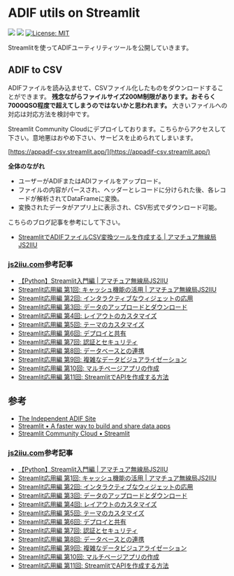 # ADIF utils on Streamlit

![](https://byob.yarr.is/JS2IIU-MH/StreamlitADIF/time)
![](https://byob.yarr.is/JS2IIU-MH/StreamlitADIF/passing_lints)
[![License: MIT](https://img.shields.io/badge/License-MIT-brightgreen.svg)](LICENSE)

Streamlitを使ってADIFユーティリティツールを公開していきます。

## ADIF to CSV

ADIFファイルを読み込ませて、CSVファイル化したものをダウンロードすることができます。 **残念ながらファイルサイズ200M制限があります。おそらく7000QSO程度で超えてしまうのではないかと思われます。** 大きいファイルへの対応は対応方法を検討中です。

Streamlit Community Cloudにデプロイしております。こちらからアクセスして下さい。意地悪はおやめ下さい、サービスを止められてしまいます。

[https://appadif-csv.streamlit.app/](https://appadif-csv.streamlit.app/)

**全体のながれ**

- ユーザーがADIFまたはADIファイルをアップロード。
- ファイルの内容がパースされ、ヘッダーとレコードに分けられた後、各レコードが解析されてDataFrameに変換。
- 変換されたデータがアプリ上に表示され、CSV形式でダウンロード可能。

こちらのブログ記事を参考にして下さい。

- [StreamlitでADIFファイルCSV変換ツールを作成する | アマチュア無線局JS2IIU](https://js2iiu.com/2024/09/21/streamlit-adif-csv/)

### [js2iiu.com](https://js2iiu.com)参考記事

- [【Python】Streamlit入門編 | アマチュア無線局JS2IIU](https://js2iiu.com/2024/08/17/pythonstreamlit-basic/)
- [Streamlit応用編 第1回: キャッシュ機能の活用 | アマチュア無線局JS2IIU](https://js2iiu.com/2024/08/28/streamlit-01-cache/)
- [Streamlit応用編 第2回: インタラクティブなウィジェットの応用](https://js2iiu.com/2024/08/29/streamlit-02-widget/)
- [Streamlit応用編 第3回: データのアップロードとダウンロード](https://js2iiu.com/2024/08/29/streamlit-03-download/)
- [Streamlit応用編 第4回: レイアウトのカスタマイズ](https://js2iiu.com/2024/08/30/streamlit-04-layout/)
- [Streamlit応用編 第5回: テーマのカスタマイズ](https://js2iiu.com/2024/08/31/streamlit-05-theme-custom/)
- [Streamlit応用編 第6回: デプロイと共有](https://js2iiu.com/2024/09/01/streamlit-06-deploy/)
- [Streamlit応用編 第7回: 認証とセキュリティ](https://js2iiu.com/2024/09/02/streamlit-07-security/)
- [Streamlit応用編 第8回: データベースとの連携](https://js2iiu.com/2024/09/02/streamlit-08-database/)
- [Streamlit応用編 第9回: 複雑なデータビジュアライゼーション](https://js2iiu.com/2024/09/05/streamlit-09-visualization/)
- [Streamlit応用編 第10回: マルチページアプリの作成](https://js2iiu.com/2024/09/06/streamlit-10-multipage/)
- [Streamlit応用編 第11回: StreamlitでAPIを作成する方法](https://js2iiu.com/2024/09/07/streamlit-11-api/)

## 参考

- [The Independent ADIF Site](https://www.adif.org/)
- [Streamlit • A faster way to build and share data apps](https://streamlit.io/)
- [Streamlit Community Cloud • Streamlit](https://streamlit.io/cloud)

### [js2iiu.com](https://js2iiu.com)参考記事

- [【Python】Streamlit入門編 | アマチュア無線局JS2IIU](https://js2iiu.com/2024/08/17/pythonstreamlit-basic/)
- [Streamlit応用編 第1回: キャッシュ機能の活用 | アマチュア無線局JS2IIU](https://js2iiu.com/2024/08/28/streamlit-01-cache/)
- [Streamlit応用編 第2回: インタラクティブなウィジェットの応用](https://js2iiu.com/2024/08/29/streamlit-02-widget/)
- [Streamlit応用編 第3回: データのアップロードとダウンロード](https://js2iiu.com/2024/08/29/streamlit-03-download/)
- [Streamlit応用編 第4回: レイアウトのカスタマイズ](https://js2iiu.com/2024/08/30/streamlit-04-layout/)
- [Streamlit応用編 第5回: テーマのカスタマイズ](https://js2iiu.com/2024/08/31/streamlit-05-theme-custom/)
- [Streamlit応用編 第6回: デプロイと共有](https://js2iiu.com/2024/09/01/streamlit-06-deploy/)
- [Streamlit応用編 第7回: 認証とセキュリティ](https://js2iiu.com/2024/09/02/streamlit-07-security/)
- [Streamlit応用編 第8回: データベースとの連携](https://js2iiu.com/2024/09/02/streamlit-08-database/)
- [Streamlit応用編 第9回: 複雑なデータビジュアライゼーション](https://js2iiu.com/2024/09/05/streamlit-09-visualization/)
- [Streamlit応用編 第10回: マルチページアプリの作成](https://js2iiu.com/2024/09/06/streamlit-10-multipage/)
- [Streamlit応用編 第11回: StreamlitでAPIを作成する方法](https://js2iiu.com/2024/09/07/streamlit-11-api/)


